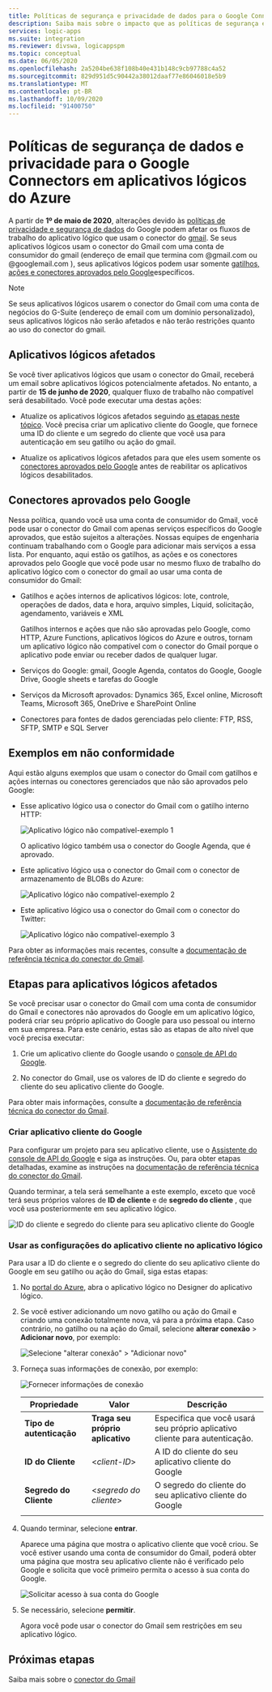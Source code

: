 ```yaml
---
title: Políticas de segurança e privacidade de dados para o Google Connectors
description: Saiba mais sobre o impacto que as políticas de segurança e privacidade do Google têm em conectores do Google, como Gmail, em aplicativos lógicos do Azure
services: logic-apps
ms.suite: integration
ms.reviewer: divswa, logicappspm
ms.topic: conceptual
ms.date: 06/05/2020
ms.openlocfilehash: 2a5204be638f108b40e431b148c9cb97788c4a52
ms.sourcegitcommit: 829d951d5c90442a38012daaf77e86046018e5b9
ms.translationtype: MT
ms.contentlocale: pt-BR
ms.lasthandoff: 10/09/2020
ms.locfileid: "91400750"
---
```

# <a name="data-security-and-privacy-policies-for-google-connectors-in-azure-logic-apps"></a>Políticas de segurança de dados e privacidade para o Google Connectors em aplicativos lógicos do Azure

A partir de **1º de maio de 2020**, alterações devido às [políticas de privacidade e segurança de dados](https://www.blog.google/technology/safety-security/project-strobe/) do Google podem afetar os fluxos de trabalho do aplicativo lógico que usam o conector do [gmail](/connectors/gmail/). Se seus aplicativos lógicos usam o conector do Gmail com uma conta de consumidor do gmail (endereço de email que termina com @gmail.com ou @googlemail.com ), seus aplicativos lógicos podem usar somente [gatilhos, ações e conectores aprovados pelo Google](#approved-connectors)específicos.

> [!NOTE]
> Se seus aplicativos lógicos usarem o conector do Gmail com uma conta de negócios do G-Suite (endereço de email com um domínio personalizado), seus aplicativos lógicos não serão afetados e não terão restrições quanto ao uso do conector do gmail.

## <a name="affected-logic-apps"></a>Aplicativos lógicos afetados

Se você tiver aplicativos lógicos que usam o conector do Gmail, receberá um email sobre aplicativos lógicos potencialmente afetados. No entanto, a partir de **15 de junho de 2020**, qualquer fluxo de trabalho não compatível será desabilitado. Você pode executar uma destas ações:

* Atualize os aplicativos lógicos afetados seguindo [as etapas neste tópico](#update-affected-workflows). Você precisa criar um aplicativo cliente do Google, que fornece uma ID do cliente e um segredo do cliente que você usa para autenticação em seu gatilho ou ação do gmail.

* Atualize os aplicativos lógicos afetados para que eles usem somente os [conectores aprovados pelo Google](#approved-connectors) antes de reabilitar os aplicativos lógicos desabilitados.

<a name="approved-connectors"></a>

## <a name="google-approved-connectors"></a>Conectores aprovados pelo Google

Nessa política, quando você usa uma conta de consumidor do Gmail, você pode usar o conector do Gmail com apenas serviços específicos do Google aprovados, que estão sujeitos a alterações. Nossas equipes de engenharia continuam trabalhando com o Google para adicionar mais serviços a essa lista. Por enquanto, aqui estão os gatilhos, as ações e os conectores aprovados pelo Google que você pode usar no mesmo fluxo de trabalho do aplicativo lógico com o conector do gmail ao usar uma conta de consumidor do Gmail:

* Gatilhos e ações internos de aplicativos lógicos: lote, controle, operações de dados, data e hora, arquivo simples, Liquid, solicitação, agendamento, variáveis e XML

  Gatilhos internos e ações que não são aprovadas pelo Google, como HTTP, Azure Functions, aplicativos lógicos do Azure e outros, tornam um aplicativo lógico não compatível com o conector do Gmail porque o aplicativo pode enviar ou receber dados de qualquer lugar.

* Serviços do Google: gmail, Google Agenda, contatos do Google, Google Drive, Google sheets e tarefas do Google

* Serviços da Microsoft aprovados: Dynamics 365, Excel online, Microsoft Teams, Microsoft 365, OneDrive e SharePoint Online

* Conectores para fontes de dados gerenciadas pelo cliente: FTP, RSS, SFTP, SMTP e SQL Server

## <a name="non-compliant-examples"></a>Exemplos em não conformidade

Aqui estão alguns exemplos que usam o conector do Gmail com gatilhos e ações internas ou conectores gerenciados que não são aprovados pelo Google:

* Esse aplicativo lógico usa o conector do Gmail com o gatilho interno HTTP:

  ![Aplicativo lógico não compatível-exemplo 1](./media/connectors-google-data-security-privacy-policy/not-compliant-logic-app-1.png)
  
  O aplicativo lógico também usa o conector do Google Agenda, que é aprovado.

* Este aplicativo lógico usa o conector do Gmail com o conector de armazenamento de BLOBs do Azure:

  ![Aplicativo lógico não compatível-exemplo 2](./media/connectors-google-data-security-privacy-policy/not-compliant-logic-app-2.png)

* Este aplicativo lógico usa o conector do Gmail com o conector do Twitter:

  ![Aplicativo lógico não compatível-exemplo 3](./media/connectors-google-data-security-privacy-policy/not-compliant-logic-app-3.png)

Para obter as informações mais recentes, consulte a [documentação de referência técnica do conector do Gmail](/connectors/gmail/).

<a name="update-affected-workflows"></a>

## <a name="steps-for-affected-logic-apps"></a>Etapas para aplicativos lógicos afetados

Se você precisar usar o conector do Gmail com uma conta de consumidor do Gmail e conectores não aprovados do Google em um aplicativo lógico, poderá criar seu próprio aplicativo do Google para uso pessoal ou interno em sua empresa. Para este cenário, estas são as etapas de alto nível que você precisa executar:

1. Crie um aplicativo cliente do Google usando o [console de API do Google](https://console.developers.google.com).

1. No conector do Gmail, use os valores de ID do cliente e segredo do cliente do seu aplicativo cliente do Google.

Para obter mais informações, consulte a [documentação de referência técnica do conector do Gmail](/connectors/gmail/#authentication-and-bring-your-own-application).

### <a name="create-google-client-app"></a>Criar aplicativo cliente do Google

Para configurar um projeto para seu aplicativo cliente, use o [Assistente do console de API do Google](https://console.developers.google.com/start/api?id=gmail&credential=client_key) e siga as instruções. Ou, para obter etapas detalhadas, examine as instruções na [documentação de referência técnica do conector do Gmail](/connectors/gmail/#authentication-and-bring-your-own-application).

Quando terminar, a tela será semelhante a este exemplo, exceto que você terá seus próprios valores de **ID de cliente** e de **segredo do cliente** , que você usa posteriormente em seu aplicativo lógico.

![ID do cliente e segredo do cliente para seu aplicativo cliente do Google](./media/connectors-google-data-security-privacy-policy/google-api-console.png)

### <a name="use-client-app-settings-in-logic-app"></a>Usar as configurações do aplicativo cliente no aplicativo lógico

Para usar a ID do cliente e o segredo do cliente do seu aplicativo cliente do Google em seu gatilho ou ação do Gmail, siga estas etapas:

1. No [portal do Azure](https://portal.azure.com), abra o aplicativo lógico no Designer do aplicativo lógico.

1. Se você estiver adicionando um novo gatilho ou ação do Gmail e criando uma conexão totalmente nova, vá para a próxima etapa. Caso contrário, no gatilho ou na ação do Gmail, selecione **alterar conexão**  >  **Adicionar novo**, por exemplo:

   ![Selecione "alterar conexão" > "Adicionar novo"](./media/connectors-google-data-security-privacy-policy/change-gmail-connection.png)

1. Forneça suas informações de conexão, por exemplo:

   ![Fornecer informações de conexão](./media/connectors-google-data-security-privacy-policy/authentication-type-bring-your-own.png)

   | Propriedade | Valor | Descrição |
   |----------|-------|-------------|
   | **Tipo de autenticação** | **Traga seu próprio aplicativo** | Especifica que você usará seu próprio aplicativo cliente para autenticação. |
   | **ID do Cliente** | <*client-ID*> | A ID do cliente do seu aplicativo cliente do Google |
   | **Segredo do Cliente** | <*segredo do cliente*> | O segredo do cliente do seu aplicativo cliente do Google |
   ||||

1. Quando terminar, selecione **entrar**.

   Aparece uma página que mostra o aplicativo cliente que você criou. Se você estiver usando uma conta de consumidor do Gmail, poderá obter uma página que mostra seu aplicativo cliente não é verificado pelo Google e solicita que você primeiro permita o acesso à sua conta do Google.

   ![Solicitar acesso à sua conta do Google](./media/connectors-google-data-security-privacy-policy/allow-access-authorized-domain.png)

1. Se necessário, selecione **permitir**.

   Agora você pode usar o conector do Gmail sem restrições em seu aplicativo lógico.

## <a name="next-steps"></a>Próximas etapas

Saiba mais sobre o [conector do Gmail](/connectors/gmail/)

